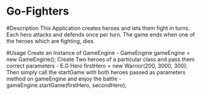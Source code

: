 # Go-Fighters

#Description
This Application creates heroes and lets them fight in turns.
Each hero attacks and defends once per turn.
The game ends when one of the heroes which are fighting, dies.

#Usage
Create an Instance of GameEngine - GameEngine gameEngine = new GameEngine();
Create Two heroes of a particular class and pass them correct parameters - E.G Hero firstHero = new Warrior(200, 3000, 300);
Then simply call the startGame with both heroes passed as parameters method on gameEngine and enjoy the battle - gameEngine.startGame(firstHero, secondHero);
